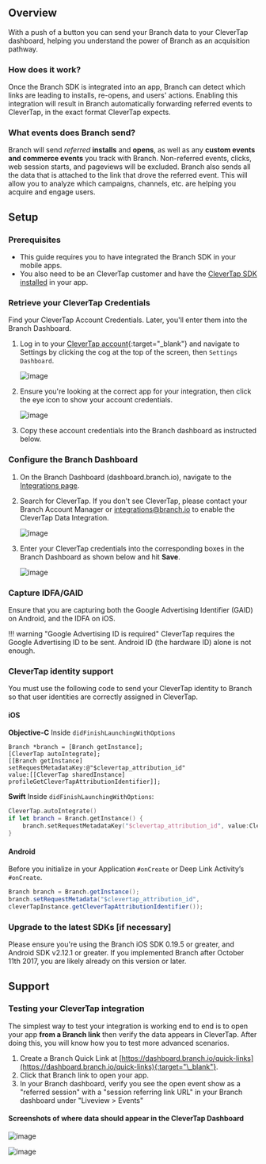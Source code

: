 ## Overview

With a push of a button you can send your Branch data to your CleverTap dashboard, helping you understand the power of Branch as an acquisition pathway.

### How does it work?

Once the Branch SDK is integrated into an app, Branch can detect which links are leading to installs, re-opens, and users' actions. Enabling this integration will result in Branch automatically forwarding referred events to CleverTap, in the exact format CleverTap expects.

### What events does Branch send?

Branch will send *referred* **installs** and **opens**, as well as any **custom events and commerce events** you track with Branch. Non-referred events, clicks, web session starts, and pageviews will be excluded. Branch also sends all the data that is attached to the link that drove the referred event. This will allow you to analyze which campaigns, channels, etc. are helping you acquire and engage users.

## Setup

### Prerequisites

- This guide requires you to have integrated the Branch SDK in your mobile apps.
- You also need to be an CleverTap customer and have the [CleverTap SDK installed](https://support.clevertap.com/docs.html) in your app.

### Retrieve your CleverTap Credentials

Find your CleverTap Account Credentials. Later, you'll enter them into the Branch Dashboard.

1. Log in to your [CleverTap account](https://dashboard.clevertap.com/){:target="\_blank"}  and navigate to Settings by clicking the cog at the top of the screen, then `Settings Dashboard`.

    ![image](/img/pages/integrations/clevertap/clevertap-settings.png)

1. Ensure you're looking at the correct app for your integration, then click the eye icon to show your account credentials.

    ![image](/img/pages/integrations/clevertap/clevertap-account-credentials.png)

1. Copy these account credentials into the Branch dashboard as instructed below.


### Configure the Branch Dashboard

1. On the Branch Dashboard (dashboard.branch.io), navigate to the [Integrations page](https://dashboard.branch.io/data-import-export/integrations).
1. Search for CleverTap. If you don't see CleverTap, please contact your Branch Account Manager or [integrations@branch.io](mailto:integrations@branch.io) to enable the CleverTap Data Integration.

    ![image](/img/pages/integrations/clevertap/search-clevertap.png)

1. Enter your CleverTap credentials into the corresponding boxes in the Branch Dashboard as shown below and hit **Save**.

    ![image](/img/pages/integrations/clevertap/enter-clevertap-credentials.png)


### Capture IDFA/GAID

Ensure that you are capturing both the Google Advertising Identifier (GAID) on Android, and the IDFA on iOS.

!!! warning "Google Advertising ID is required"
    CleverTap requires the Google Advertising ID to be sent. Android ID (the hardware ID) alone is not enough.

### CleverTap identity support

You must use the following code to send your CleverTap identity to Branch so that user identities are correctly assigned in CleverTap.

#### iOS
**Objective-C**
Inside `didFinishLaunchingWithOptions`

```obj-c
Branch *branch = [Branch getInstance];
[CleverTap autoIntegrate];
[[Branch getInstance] setRequestMetadataKey:@"$clevertap_attribution_id"
value:[[CleverTap sharedInstance] profileGetCleverTapAttributionIdentifier]];
```

**Swift**
Inside `didFinishLaunchingWithOptions`:

```swift
CleverTap.autoIntegrate()
if let branch = Branch.getInstance() {
	branch.setRequestMetadataKey("$clevertap_attribution_id", value:CleverTap.sharedInstance()?profileGetCleverTapAttributionIdentifier() as NSObject!);
}
```

#### Android
Before you initialize in your Application `#onCreate` or Deep Link Activity’s `#onCreate`.

```java
Branch branch = Branch.getInstance();
branch.setRequestMetadata("$clevertap_attribution_id",
cleverTapInstance.getCleverTapAttributionIdentifier());
```


### Upgrade to the latest SDKs [if necessary]

Please ensure you're using the Branch iOS SDK 0.19.5 or greater, and Android SDK v2.12.1 or greater. If you implemented Branch after October 11th 2017, you are likely already on this version or later.

## Support

### Testing your CleverTap integration

The simplest way to test your integration is working end to end is to open your app **from a Branch link** then verify the data appears in CleverTap. After doing this, you will know how you to test more advanced scenarios.

1. Create a Branch Quick Link at [https://dashboard.branch.io/quick-links](https://dashboard.branch.io/quick-links){:target="\_blank"}.
1. Click that Branch link to open your app.
1. In your Branch dashboard, verify you see the open event show as a "referred session" with a "session referring link URL" in your Branch dashboard under "Liveview > Events"

#### Screenshots of where data should appear in the CleverTap Dashboard

![image](/img/pages/integrations/clevertap/clevertap-people.png)

![image](/img/pages/integrations/clevertap/clevertap-events.png)
